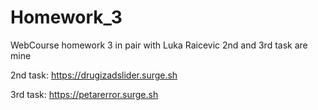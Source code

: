 # Homework_3
WebCourse homework 3 
in pair with Luka Raicevic
2nd and 3rd task are mine

2nd task:
https://drugizadslider.surge.sh

3rd task:
https://petarerror.surge.sh